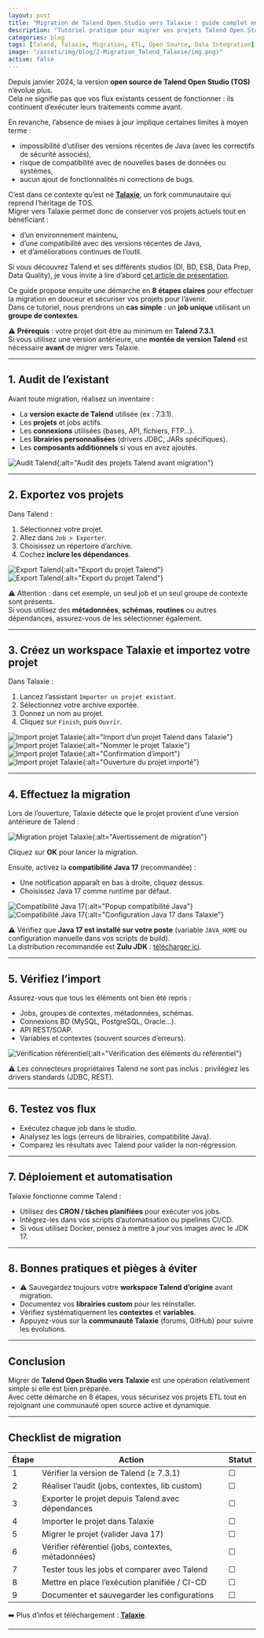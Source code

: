 ```yaml
---
layout: post
title: "Migration de Talend Open Studio vers Talaxie : guide complet en 8 étapes"
description: "Tutoriel pratique pour migrer vos projets Talend Open Studio vers Talaxie en toute sécurité. Étapes, bonnes pratiques et pièges à éviter."
categories: blog
tags: [Talend, Talaxie, Migration, ETL, Open Source, Data Integration]
image: "/assets/img/blog/2-Migration_Talend_Talaxie/img.png)"
active: false
---
```


Depuis janvier 2024, la version **open source de Talend Open Studio (TOS)** n’évolue plus.  
Cela ne signifie pas que vos flux existants cessent de fonctionner : ils continuent d’exécuter leurs traitements comme avant.  

En revanche, l’absence de mises à jour implique certaines limites à moyen terme :  
- impossibilité d’utiliser des versions récentes de Java (avec les correctifs de sécurité associés),  
- risque de compatibilité avec de nouvelles bases de données ou systèmes,  
- aucun ajout de fonctionnalités ni corrections de bugs.  

C’est dans ce contexte qu’est né **[Talaxie](https://talaxie.deilink.fr/)**, un fork communautaire qui reprend l’héritage de TOS.  
Migrer vers Talaxie permet donc de conserver vos projets actuels tout en bénéficiant :  
- d’un environnement maintenu,  
- d’une compatibilité avec des versions récentes de Java,  
- et d’améliorations continues de l’outil.  

Si vous découvrez Talend et ses différents studios (DI, BD, ESB, Data Prep, Data Quality), je vous invite à lire d’abord [cet article de présentation](https://bmdata.fr/blog/talend-studios/).  

Ce guide propose ensuite une démarche en **8 étapes claires** pour effectuer la migration en douceur et sécuriser vos projets pour l’avenir.  
Dans ce tutoriel, nous prendrons un **cas simple** : un **job unique** utilisant un **groupe de contextes**.  

⚠️ **Prérequis** : votre projet doit être au minimum en **Talend 7.3.1**.  
Si vous utilisez une version antérieure, une **montée de version Talend** est nécessaire **avant** de migrer vers Talaxie.

<!--more-->

---

## 1. Audit de l’existant

Avant toute migration, réalisez un inventaire :  
- La **version exacte de Talend** utilisée (ex : 7.3.1).  
- Les **projets** et jobs actifs.  
- Les **connexions** utilisées (bases, API, fichiers, FTP…).  
- Les **librairies personnalisées** (drivers JDBC, JARs spécifiques).  
- Les **composants additionnels** si vous en avez ajoutés.  

![Audit Talend](../assets/img/blog/2-Migration_Talend_Talaxie/1-job%20talend.png){:alt="Audit des projets Talend avant migration"}

---

## 2. Exportez vos projets

Dans Talend :  
1. Sélectionnez votre projet.  
2. Allez dans `Job > Exporter`.  
3. Choisissez un répertoire d’archive.  
4. Cochez **inclure les dépendances**.  

![Export Talend](../assets/img/blog/2-Migration_Talend_Talaxie/2-Export_Talend-1.png){:alt="Export du projet Talend"}  
![Export Talend](../assets/img/blog/2-Migration_Talend_Talaxie/2-Export_Talend-2.png){:alt="Export du projet Talend"}  

⚠️ Attention : dans cet exemple, un seul job et un seul groupe de contexte sont présents.  
Si vous utilisez des **métadonnées**, **schémas**, **routines** ou autres dépendances, assurez-vous de les sélectionner également.

---

## 3. Créez un workspace Talaxie et importez votre projet

Dans Talaxie :  
1. Lancez l’assistant `Importer un projet existant`.  
2. Sélectionnez votre archive exportée.  
3. Donnez un nom au projet.  
4. Cliquez sur `Finish`, puis `Ouvrir`.  

![Import projet Talaxie](../assets/img/blog/2-Migration_Talaxie/3-import_talaxie-1.png){:alt="Import d’un projet Talend dans Talaxie"}  
![Import projet Talaxie](../assets/img/blog/2-Migration_Talaxie/3-import_talaxie-2.png){:alt="Nommer le projet Talaxie"}  
![Import projet Talaxie](../assets/img/blog/2-Migration_Talaxie/3-import_talaxie-3.png){:alt="Confirmation d’import"}  
![Import projet Talaxie](../assets/img/blog/2-Migration_Talaxie/3-import_talaxie-4.png){:alt="Ouverture du projet importé"}  

---

## 4. Effectuez la migration

Lors de l’ouverture, Talaxie détecte que le projet provient d’une version antérieure de Talend :  

![Migration projet Talaxie](../assets/img/blog/2-Migration_Talaxie/4-migration_talaxie-1.png){:alt="Avertissement de migration"}  

Cliquez sur **OK** pour lancer la migration.  

Ensuite, activez la **compatibilité Java 17** (recommandée) :  
- Une notification apparaît en bas à droite, cliquez dessus.  
- Choisissez Java 17 comme runtime par défaut.  

![Compatibilité Java 17](../assets/img/blog/2-Migration_Talaxie/4-migration_talaxie-3.png){:alt="Popup compatibilité Java"}  
![Compatibilité Java 17](../assets/img/blog/2-Migration_Talaxie/4-migration_talaxie-4.png){:alt="Configuration Java 17 dans Talaxie"}  

⚠️ Vérifiez que **Java 17 est installé sur votre poste** (variable `JAVA_HOME` ou configuration manuelle dans vos scripts de build).  
La distribution recommandée est **Zulu JDK** : [télécharger ici](https://www.azul.com/downloads/?package=jdk#zulu).

---

## 5. Vérifiez l’import

Assurez-vous que tous les éléments ont bien été repris :  

- Jobs, groupes de contextes, métadonnées, schémas.  
- Connexions BD (MySQL, PostgreSQL, Oracle…).  
- API REST/SOAP.  
- Variables et contextes (souvent sources d’erreurs).  

![Vérification référentiel](../assets/img/blog/2-Migration_Talaxie/4-migration_talaxie-2.png){:alt="Vérification des éléments du référentiel"}  

⚠️ Les connecteurs propriétaires Talend ne sont pas inclus : privilégiez les drivers standards (JDBC, REST).  

---

## 6. Testez vos flux

- Exécutez chaque job dans le studio.  
- Analysez les logs (erreurs de librairies, compatibilité Java).  
- Comparez les résultats avec Talend pour valider la non-régression.  

---

## 7. Déploiement et automatisation

Talaxie fonctionne comme Talend :  
- Utilisez des **CRON / tâches planifiées** pour exécuter vos jobs.  
- Intégrez-les dans vos scripts d’automatisation ou pipelines CI/CD.  
- Si vous utilisez Docker, pensez à mettre à jour vos images avec le JDK 17.  

---

## 8. Bonnes pratiques et pièges à éviter

- ⚠️ Sauvegardez toujours votre **workspace Talend d’origine** avant migration.  
- Documentez vos **librairies custom** pour les réinstaller.  
- Vérifiez systématiquement les **contextes** et **variables**.  
- Appuyez-vous sur la **communauté Talaxie** (forums, GitHub) pour suivre les évolutions.  

---

## Conclusion

Migrer de **Talend Open Studio vers Talaxie** est une opération relativement simple si elle est bien préparée.  
Avec cette démarche en 8 étapes, vous sécurisez vos projets ETL tout en rejoignant une communauté open source active et dynamique.  

---

## Checklist de migration

| Étape | Action | Statut |
|-------|--------|--------|
| 1 | Vérifier la version de Talend (≥ 7.3.1) | ☐ |
| 2 | Réaliser l’audit (jobs, contextes, lib custom) | ☐ |
| 3 | Exporter le projet depuis Talend avec dépendances | ☐ |
| 4 | Importer le projet dans Talaxie | ☐ |
| 5 | Migrer le projet (valider Java 17) | ☐ |
| 6 | Vérifier référentiel (jobs, contextes, métadonnées) | ☐ |
| 7 | Tester tous les jobs et comparer avec Talend | ☐ |
| 8 | Mettre en place l’exécution planifiée / CI-CD | ☐ |
| 9 | Documenter et sauvegarder les configurations | ☐ |

➡️ Plus d’infos et téléchargement : [**Talaxie**](https://talaxie.deilink.fr/).  

---
